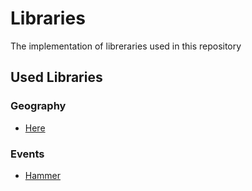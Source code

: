 # Libraries
The implementation of libreraries used in this repository

## Used Libraries
### Geography
- [Here](https://developer.here.com/)
### Events
- [Hammer](http://hammerjs.github.io/)
